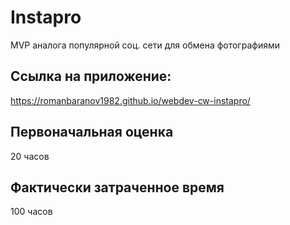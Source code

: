 # Instapro

MVP аналога популярной соц. сети для обмена фотографиями

## Ссылка на приложение:

https://romanbaranov1982.github.io/webdev-cw-instapro/

## Первоначальная оценка

20 часов

## Фактически затраченное время

100 часов
